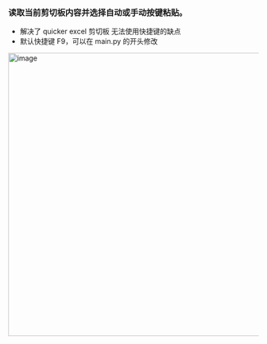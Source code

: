 ### 读取当前剪切板内容并选择自动或手动按键粘贴。 
- 解决了 quicker excel 剪切板 无法使用快捷键的缺点
- 默认快捷键 F9，可以在 main.py 的开头修改



<img width="530" height="569" alt="image" src="https://github.com/user-attachments/assets/4a09ebf7-49b5-48db-aefc-92865b0ff509" />
